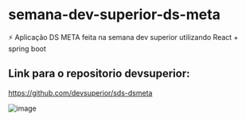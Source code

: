 # semana-dev-superior-ds-meta
⚡ Aplicação DS META feita na semana dev superior utilizando React + spring boot

## Link para o repositorio devsuperior: 
https://github.com/devsuperior/sds-dsmeta

![image](https://user-images.githubusercontent.com/47873379/224525443-1b9db54d-673c-4ea8-bdb0-9c03996190d5.png)

